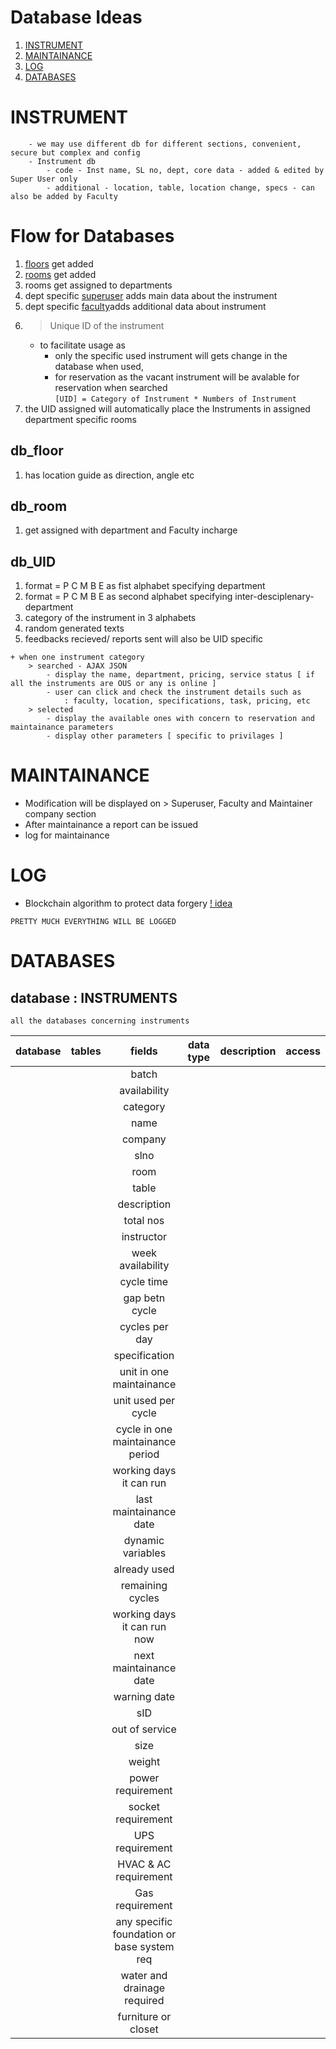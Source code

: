 # Database Ideas
1. [INSTRUMENT](#instrument)<br>
2. [MAINTAINANCE](#maintainance)<br>
3. [LOG](#log)
4. [DATABASES](#databases)


# INSTRUMENT
```
    - we may use different db for different sections, convenient, secure but complex and config
    - Instrument db
        - code - Inst name, SL no, dept, core data - added & edited by Super User only
        - additional - location, table, location change, specs - can also be added by Faculty
```
# Flow for Databases
1. [floors](#db_floor) get added
2. [rooms](#db_rooms) get added
3. rooms get assigned to departments
4. dept specific [superuser]() adds main data about the instrument
5. dept specific [faculty]()adds additional data about instrument
6. > Unique ID of the instrument
   - to facilitate usage as
     - only the specific used instrument will gets change in the database when used,
     - for reservation as the vacant instrument will be avalable for reservation when searched <br>
  `[UID] = Category of Instrument * Numbers of Instrument`
7. the UID assigned will automatically place the Instruments in assigned department specific rooms


## db_floor
1. has location guide as direction, angle etc

## db_room
1. get assigned with department and Faculty incharge

## db_UID
1. format = P C M B E as fist alphabet specifying department
2. format = P C M B E as second alphabet specifying inter-desciplenary-department
3. category of the instrument in 3 alphabets
4. random generated texts
5. feedbacks recieved/ reports sent will also be UID specific

```
+ when one instrument category
    > searched - AJAX JSON
        - display the name, department, pricing, service status [ if all the instruments are OUS or any is online ]
        - user can click and check the instrument details such as
            : faculty, location, specifications, task, pricing, etc
    > selected
        - display the available ones with concern to reservation and maintainance parameters
        - display other parameters [ specific to privilages ]
```

# MAINTAINANCE
- Modification will be displayed on > Superuser, Faculty and Maintainer company section
- After maintainance a report can be issued
- log for maintainance


# LOG
- Blockchain algorithm to protect data forgery [! idea](https://github.com/Subbrat/ldmon/blob/main/docs/0.md#blocklog)


`PRETTY MUCH EVERYTHING WILL BE LOGGED `


# DATABASES
## database : INSTRUMENTS
`all the databases concerning instruments`<br>

| database | tables | fields | data type | description | access |
| :-- | :--: |:--: |:--: |:--: | --: |
| | | batch | | | |
| | | availability | | | |
| | | category | | | |
| | | name | | | |
| | | company | | | |
| | | slno | | | |
| | | room | | | |
| | | table | | | |
| | | description | | | |
| | | total nos | | | |
| | | instructor | | | |
| | | week availability | | | |
| | | cycle time | | | |
| | | gap betn cycle | | | |
| | | cycles per day | | | |
| | | specification | | | |
| | | unit in one maintainance | | | |
| | | unit used per cycle | | | |
| | | cycle in one maintainance period | | | |
| | | working days it can run | | | |
| | | last maintainance date | | | |
| | | dynamic variables | | | |
| | | already used | | | |
| | | remaining cycles | | | |
| | | working days it can run now | | | |
| | | next maintainance date | | | |
| | | warning date | | | |
| | | sID | | | |
| | | out of service | | | |
| | | size | | | |
| | | weight | | | |
| | | power requirement | | | |
| | | socket requirement | | | |
| | | UPS requirement | | | |
| | | HVAC & AC requirement | | | |
| | | Gas requirement | | | |
| | | any specific foundation or base system req | | | |
| | | water and drainage required | | | |
| | | furniture or closet | | | |

